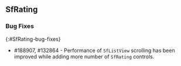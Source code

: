 ## SfRating

### Bug Fixes
{:#SfRating-bug-fixes} 

* \#188907, \#132864 - Performance of `SfListView` scrolling has been improved while adding more number of `SfRating` controls.
